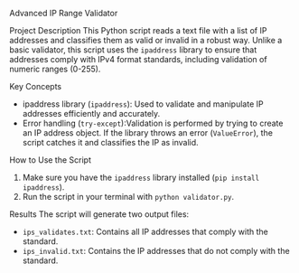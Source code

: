 Advanced IP Range Validator

Project Description
This Python script reads a text file with a list of IP addresses and classifies them as valid or invalid in a robust way. 
Unlike a basic validator, this script uses the `ipaddress` library to ensure that addresses comply with IPv4 format standards, including validation of numeric ranges (0-255).

Key Concepts
* ipaddress library (`ipaddress`): Used to validate and manipulate IP addresses efficiently and accurately.
* Error handling (`try-except`):Validation is performed by trying to create an IP address object. If the library throws an error (`ValueError`), the script catches it and classifies the IP as invalid.

How to Use the Script
1. Make sure you have the `ipaddress` library installed (`pip install ipaddress`).
2. Run the script in your terminal with `python validator.py`.

Results
The script will generate two output files:
* `ips_validates.txt`: Contains all IP addresses that comply with the standard.
* `ips_invalid.txt`: Contains the IP addresses that do not comply with the standard.

